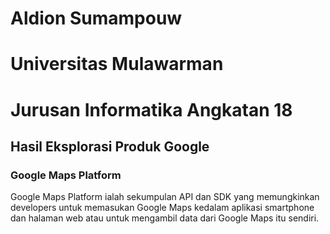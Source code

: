 # Aldion Sumampouw

# Universitas Mulawarman

# Jurusan Informatika Angkatan 18
## Hasil Eksplorasi Produk Google

### Google Maps Platform
Google Maps Platform ialah sekumpulan API dan SDK yang memungkinkan developers
untuk memasukan Google Maps kedalam aplikasi smartphone dan halaman web atau untuk mengambil data dari Google Maps itu sendiri.
